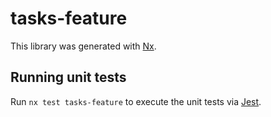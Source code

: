 # tasks-feature

This library was generated with [Nx](https://nx.dev).

## Running unit tests

Run `nx test tasks-feature` to execute the unit tests via [Jest](https://jestjs.io).
